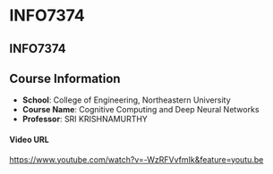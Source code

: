 # INFO7374


## INFO7374 
## Course Information
* **School**: College of Engineering, Northeastern University
* **Course Name**: Cognitive Computing and Deep Neural Networks
* **Professor**: SRI KRISHNAMURTHY

#### Video URL
https://www.youtube.com/watch?v=-WzRFVvfmIk&feature=youtu.be
